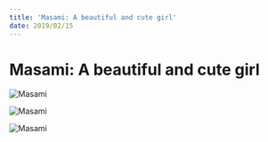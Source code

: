 ```yaml
---
title: 'Masami: A beautiful and cute girl'
date: 2019/02/15
---
```


# Masami: A beautiful and cute girl

![Masami](https://img1.doubanio.com/view/photo/l/public/p2180949849.webp)

![Masami](https://img3.doubanio.com/view/photo/l/public/p1794762185.webp)

![Masami](https://img3.doubanio.com/view/photo/l/public/p1794762185.webp)
